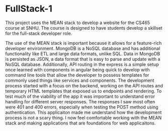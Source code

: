 # FullStack-1
This project uses the MEAN stack to develop a website for the CS465 course at SNHU. The course is designed to have students develop a skillset for the full-stack developer role. 

The use of the MEAN stack is important because it allows for a feature-rich developer environment. MongoDB is a NoSQL database and has additional functionality like ETL and large data formats, unlike SQL. Data in MongoDB is persisted as JSON, a data format that is easy to parse and update with a NoSQL database. Additionally, API routing in the express is a simple setup once learned with components in angular being quick to develop with command line tools that allow the developer to possess templates for commonly used things like services and components. 
The development process started with a focus on the backend, working on the API routes and temporary HTML templates that exposed us to endpoints and rendering. To test much of the viability of the app it was important to understand error handling for different server responses. The responses I saw most often were 401 and 400 errors, especially when testing the POST method using authentication. 
This applicaiton made me understand how the development process is not a scary thing. I now feel comfortable working with the MEAN stack and making applications that are foundations for web applicaitons. 
